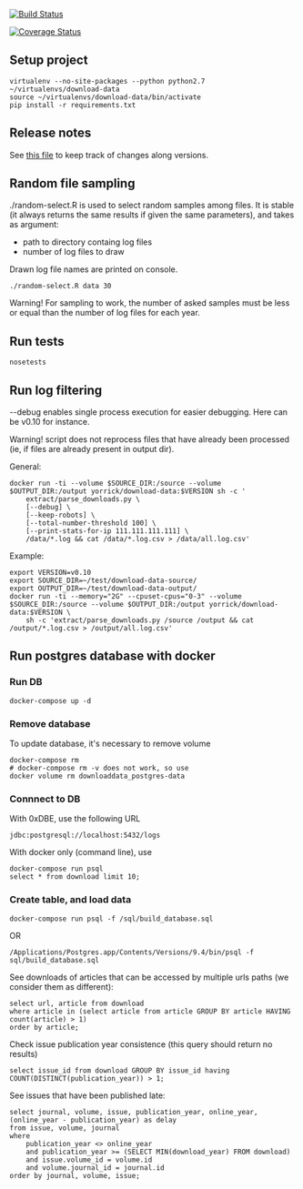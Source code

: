 [![Build Status](https://travis-ci.org/yorrick/download-data.svg?branch=master)](https://travis-ci.org/yorrick/download-data)

[![Coverage Status](https://coveralls.io/repos/yorrick/download-data/badge.svg?branch=master&service=github)](https://coveralls.io/github/yorrick/download-data?branch=master)

## Setup project

```
virtualenv --no-site-packages --python python2.7 ~/virtualenvs/download-data
source ~/virtualenvs/download-data/bin/activate
pip install -r requirements.txt
```

## Release notes

See [this file](release-notes.md) to keep track of changes along versions.


## Random file sampling

./random-select.R  is used to select random samples among files.
It is stable (it always returns the same results if given the same parameters), and takes as argument:  
 * path to directory containg log files
 * number of log files to draw
 
Drawn log file names are printed on console.

```
./random-select.R data 30
```

Warning! For sampling to work, the number of asked samples must be less or equal than the number of
log files for each year.

## Run tests
```
nosetests
```


## Run log filtering

--debug enables single process execution for easier debugging.
Here <VERSION> can be v0.10 for instance.

Warning! script does not reprocess files that have already been processed (ie, if files are already present in output dir).

General:

```
docker run -ti --volume $SOURCE_DIR:/source --volume $OUTPUT_DIR:/output yorrick/download-data:$VERSION sh -c '
    extract/parse_downloads.py \
    [--debug] \
    [--keep-robots] \
    [--total-number-threshold 100] \
    [--print-stats-for-ip 111.111.111.111] \
    /data/*.log && cat /data/*.log.csv > /data/all.log.csv'
```

Example:

```
export VERSION=v0.10
export SOURCE_DIR=~/test/download-data-source/
export OUTPUT_DIR=~/test/download-data-output/
docker run -ti --memory="2G" --cpuset-cpus="0-3" --volume $SOURCE_DIR:/source --volume $OUTPUT_DIR:/output yorrick/download-data:$VERSION \ 
    sh -c 'extract/parse_downloads.py /source /output && cat /output/*.log.csv > /output/all.log.csv'
```


## Run postgres database with docker


### Run DB

```
docker-compose up -d
```

### Remove database 

To update database, it's necessary to remove volume

```
docker-compose rm
# docker-compose rm -v does not work, so use
docker volume rm downloaddata_postgres-data
```



### Connnect to DB

With 0xDBE, use the following URL

```
jdbc:postgresql://localhost:5432/logs
```

With docker only (command line), use

```
docker-compose run psql
select * from download limit 10;
```


### Create table, and load data


```
docker-compose run psql -f /sql/build_database.sql
```

OR

```
/Applications/Postgres.app/Contents/Versions/9.4/bin/psql -f sql/build_database.sql
```


See downloads of articles that can be accessed by multiple urls paths (we consider them as different):

```
select url, article from download
where article in (select article from article GROUP BY article HAVING count(article) > 1)
order by article;
```


Check issue publication year consistence (this query should return no results)
```
select issue_id from download GROUP BY issue_id having COUNT(DISTINCT(publication_year)) > 1;
```


See issues that have been published late:
```
select journal, volume, issue, publication_year, online_year, (online_year - publication_year) as delay
from issue, volume, journal
where 
    publication_year <> online_year
    and publication_year >= (SELECT MIN(download_year) FROM download)
    and issue.volume_id = volume.id
    and volume.journal_id = journal.id
order by journal, volume, issue;
```

